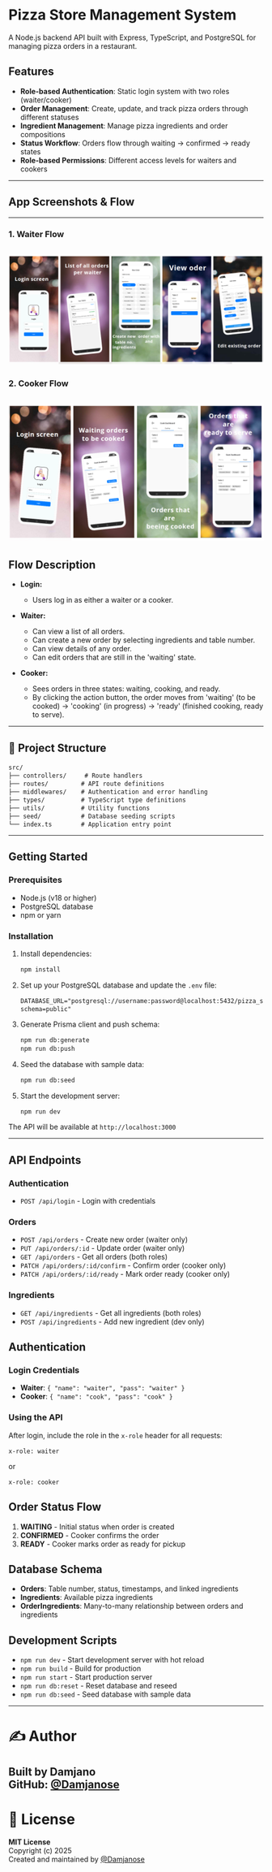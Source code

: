 # Pizza Store Management System

A Node.js backend API built with Express, TypeScript, and PostgreSQL for managing pizza orders in a restaurant.

## Features

- **Role-based Authentication**: Static login system with two roles (waiter/cooker)
- **Order Management**: Create, update, and track pizza orders through different statuses
- **Ingredient Management**: Manage pizza ingredients and order compositions
- **Status Workflow**: Orders flow through waiting → confirmed → ready states
- **Role-based Permissions**: Different access levels for waiters and cookers

---

## App Screenshots & Flow

---
### 1. Waiter Flow
![Waiter Orders](assets/images/Waiter.png)
---

### 2. Cooker Flow
![Cooker Waiting Order](assets/images/Cooker.png)
---

## Flow Description

- **Login:**
  - Users log in as either a waiter or a cooker.

- **Waiter:**
  - Can view a list of all orders.
  - Can create a new order by selecting ingredients and table number.
  - Can view details of any order.
  - Can edit orders that are still in the 'waiting' state.

- **Cooker:**
  - Sees orders in three states: waiting, cooking, and ready.
  - By clicking the action button, the order moves from 'waiting' (to be cooked) → 'cooking' (in progress) → 'ready' (finished cooking, ready to serve).

---

## 📁 Project Structure

```
src/
├── controllers/     # Route handlers
├── routes/         # API route definitions
├── middlewares/    # Authentication and error handling
├── types/          # TypeScript type definitions
├── utils/          # Utility functions
├── seed/           # Database seeding scripts
└── index.ts        # Application entry point
```

---

## Getting Started

### Prerequisites

- Node.js (v18 or higher)
- PostgreSQL database
- npm or yarn

### Installation

1. Install dependencies:
    ```bash
    npm install
    ```

2. Set up your PostgreSQL database and update the `.env` file:
    ```
    DATABASE_URL="postgresql://username:password@localhost:5432/pizza_store?schema=public"
    ```

3. Generate Prisma client and push schema:
    ```bash
    npm run db:generate
    npm run db:push
    ```

4. Seed the database with sample data:
    ```bash
    npm run db:seed
    ```

5. Start the development server:
    ```bash
    npm run dev
    ```

The API will be available at `http://localhost:3000`

---

## API Endpoints

### Authentication
- `POST /api/login` - Login with credentials

### Orders
- `POST /api/orders` - Create new order (waiter only)
- `PUT /api/orders/:id` - Update order (waiter only)
- `GET /api/orders` - Get all orders (both roles)
- `PATCH /api/orders/:id/confirm` - Confirm order (cooker only)
- `PATCH /api/orders/:id/ready` - Mark order ready (cooker only)

### Ingredients
- `GET /api/ingredients` - Get all ingredients (both roles)
- `POST /api/ingredients` - Add new ingredient (dev only)

## Authentication

### Login Credentials
- **Waiter**: `{ "name": "waiter", "pass": "waiter" }`
- **Cooker**: `{ "name": "cook", "pass": "cook" }`

### Using the API
After login, include the role in the `x-role` header for all requests:
```
x-role: waiter
```
or
```
x-role: cooker
```

## Order Status Flow

1. **WAITING** - Initial status when order is created
2. **CONFIRMED** - Cooker confirms the order
3. **READY** - Cooker marks order as ready for pickup

## Database Schema

- **Orders**: Table number, status, timestamps, and linked ingredients
- **Ingredients**: Available pizza ingredients
- **OrderIngredients**: Many-to-many relationship between orders and ingredients

## Development Scripts

- `npm run dev` - Start development server with hot reload
- `npm run build` - Build for production
- `npm run start` - Start production server
- `npm run db:reset` - Reset database and reseed
- `npm run db:seed` - Seed database with sample data

---

# ✍️ Author

Built by **Damjano**  
GitHub: [@Damjanose](https://github.com/Damjanose/pizza-management)
---
# 📄 License

**MIT License**  
Copyright (c) 2025  
Created and maintained by [@Damjanose](https://github.com/Damjanose/pizza-management)

